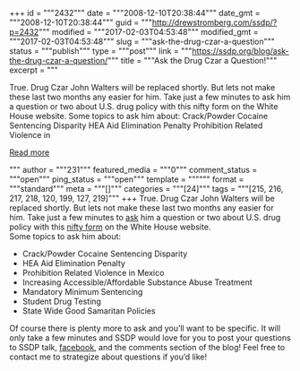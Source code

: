 +++
id = """2432"""
date = """2008-12-10T20:38:44"""
date_gmt = """2008-12-10T20:38:44"""
guid = """http://drewstromberg.com/ssdp/?p=2432"""
modified = """2017-02-03T04:53:48"""
modified_gmt = """2017-02-03T04:53:48"""
slug = """ask-the-drug-czar-a-question"""
status = """publish"""
type = """post"""
link = """https://ssdp.org/blog/ask-the-drug-czar-a-question/"""
title = """Ask the Drug Czar a Question!"""
excerpt = """<p>True. Drug Czar John Walters will be replaced shortly. But lets not make these last two months any easier for him. Take just a few minutes to ask him a question or two about U.S. drug policy with this nifty form on the White House website. Some topics to ask him about: Crack/Powder Cocaine Sentencing Disparity HEA Aid Elimination Penalty Prohibition Related Violence in</p>
<div class="h10"></div>
<p><a class="more-link2 flat" href="https://ssdp.org/blog/ask-the-drug-czar-a-question/">Read more</a></p>
"""
author = """231"""
featured_media = """0"""
comment_status = """open"""
ping_status = """open"""
template = """"""
format = """standard"""
meta = """[]"""
categories = """[24]"""
tags = """[215, 216, 217, 218, 120, 199, 127, 219]"""
+++
True. Drug Czar John Walters will be replaced shortly. But lets not make these last two months any easier for him. Take just a few minutes to <a href="http://www.whitehouse.gov/ask/question.html">ask</a> him a question or two about U.S. drug policy with this <a href="http://www.whitehouse.gov/ask/question.html">nifty form</a> on the White House website.
<div>Some topics to ask him about:</div>
<div>
<ul>
	<li>Crack/Powder Cocaine Sentencing Disparity</li>
	<li>HEA Aid Elimination Penalty</li>
	<li>Prohibition Related Violence in Mexico</li>
	<li>Increasing Accessible/Affordable Substance Abuse Treatment</li>
	<li>Mandatory Minimum Sentencing</li>
	<li>Student Drug Testing</li>
	<li>State Wide Good Samaritan Policies</li>
</ul>
<div>Of course there is plenty more to ask and you&#8217;ll want to be specific. It will only take a few minutes and SSDP would love for you to post your questions to SSDP talk, <a href="http://apps.facebook.com/causes/536?fb_page_id=9750810766&amp;m=75537ad2&amp;recruiter_id=9427813">facebook</a>, and the comments section of the blog! Feel free to contact me to strategize about questions if you&#8217;d like!</div>
</div>
